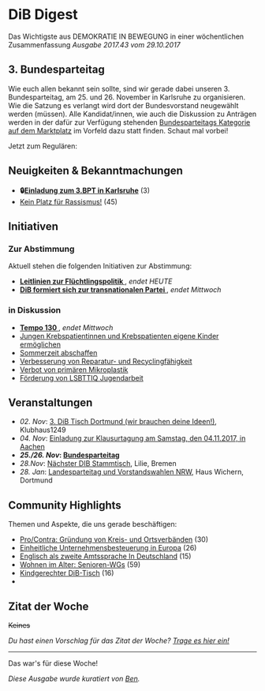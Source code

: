 # DiB Digest
Das Wichtigste aus DEMOKRATIE IN BEWEGUNG in einer wöchentlichen Zusammenfassung
_Ausgabe 2017.43 vom 29.10.2017_

## 3. Bundesparteitag

Wie euch allen bekannt sein sollte, sind wir gerade dabei unseren 3. Bundesparteitag, am 25. und 26. November in Karlsruhe zu organisieren. Wie die Satzung es verlangt wird dort der Bundesvorstand neugewählt werden (müssen). Alle Kandidat/innen, wie auch die Diskussion zu Anträgen werden in der dafür zur Verfügung stehenden [Bundesparteitags Kategorie auf dem Marktplatz](https://marktplatz.bewegung.jetzt/c/bundesparteitag) im Vorfeld dazu statt finden. Schaut mal vorbei!

Jetzt zum Regulären:

## Neuigkeiten & Bekanntmachungen

 - **🔒[Einladung zum 3.BPT in Karlsruhe](https://marktplatz.bewegung.jetzt/t/einladung-zum-3-bpt-in-karlsruhe/8979)** (3)
 - [Kein Platz für Rassismus!](https://marktplatz.bewegung.jetzt/t/kein-platz-fuer-rassismus/9970) (45)

## Initiativen

### Zur Abstimmung
Aktuell stehen die folgenden Initiativen zur Abstimmung:

 - **[Leitlinien zur Flüchtlingspolitik ](http://localhost:8000/initiative/37-das-ist-ja-das-mindeste)**, _endet HEUTE_ 
 - **[DiB formiert sich zur transnationalen Partei ](http://localhost:8000/initiative/39-einmal-alles)**, _endet Mittwoch_ 
 
 ### in Diskussion

 - **[Tempo 130 ](http://localhost:8000/initiative/37-das-ist-ja-das-mindeste)**, _endet Mittwoch_ 
 - [Jungen Krebspatientinnen und Krebspatienten eigene Kinder ermöglichen](http://localhost:8000/initiative/39-einmal-alles)
 - [Sommerzeit abschaffen](http://localhost:8000/initiative/39-einmal-alles)
 - [Verbesserung von Reparatur- und Recyclingfähigkeit](http://localhost:8000/initiative/39-einmal-alles)
 - [Verbot von primären Mikroplastik](http://localhost:8000/initiative/39-einmal-alles)
 - [Förderung von LSBTTIQ Jugendarbeit](http://localhost:8000/initiative/39-einmal-alles)


## Veranstaltungen

 - _02. Nov_: [3. DiB Tisch Dortmund (wir brauchen deine Ideen!)](https://marktplatz.bewegung.jetzt/t/3-dib-tisch-dortmund-wir-brauchen-deine-ideen/9688), Klubhaus1249
 - _04. Nov_: [Einladung zur Klausurtagung am Samstag, den 04.11.2017, in Aachen](https://marktplatz.bewegung.jetzt/t/einladung-zur-klausurtagung-am-samstag-den-04-11-2017-in-aachen/10155)
 - **_25./26. Nov_: [Bundesparteitag](https://marktplatz.bewegung.jetzt/c/bundesparteitag)**
 - _28.Nov_: [Nächster DIB Stammtisch](https://marktplatz.bewegung.jetzt/t/naechster-dib-stammtisch/9919), Lilie, Bremen
 - _28. Jan_: [Landesparteitag und Vorstandswahlen NRW](https://marktplatz.bewegung.jetzt/t/landesparteitag-und-vorstandswahlen-nrw-dib-spirit/9965), Haus Wichern, Dortmund

## Community Highlights

Themen und Aspekte, die uns gerade beschäftigen:

 - [Pro/Contra: Gründung von Kreis- und Ortsverbänden](https://marktplatz.bewegung.jetzt/t/pro-contra-gruendung-von-kreis-und-ortsverbaenden/8710) (30)
 - [Einheitliche Unternehmensbesteuerung in Europa](https://marktplatz.bewegung.jetzt/t/einheitliche-unternehmensbesteuerung-in-europa/9515) (26)
 - [Englisch als zweite Amtssprache In Deutschland](https://marktplatz.bewegung.jetzt/t/englisch-als-zweite-amtssprache-in-deutschland/9654) (15)
 - [Wohnen im Alter: Senioren-WGs](https://marktplatz.bewegung.jetzt/t/wohnen-im-alter-senioren-wgs/8852) (59)
 - [Kindgerechter DiB-Tisch](https://marktplatz.bewegung.jetzt/t/kindgerechter-dib-tisch/8328) (16)
 - 
## Zitat der Woche

~~Keines~~


_Du hast einen Vorschlag für das Zitat der Woche? [Trage es hier ein!]()_ 

----
Das war's für diese Woche!

_Diese Ausgabe wurde kuratiert von [Ben](https://marktplatz.bewegung.jetzt/u/ben/)._
